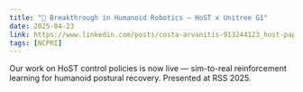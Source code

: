 ```yaml
---
title: "🎉 Breakthrough in Humanoid Robotics – HoST x Unitree G1"
date: 2025-04-23
link: https://www.linkedin.com/posts/costa-arvanitis-913244123_host-paper-activity
tags: [NCPRI]
---
```


Our work on HoST control policies is now live — sim-to-real reinforcement learning for humanoid postural recovery. Presented at RSS 2025.
